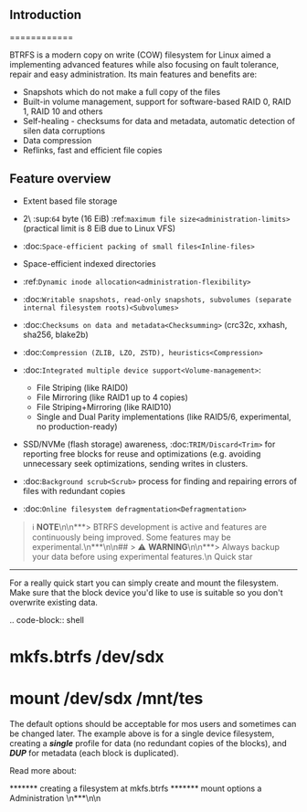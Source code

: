 ## Introduction
============

BTRFS is a modern copy on write (COW) filesystem for Linux aimed a
implementing advanced features while also focusing on fault tolerance, repair
and easy administration. Its main features and benefits are:

* Snapshots which do not make a full copy of the files
* Built-in volume management, support for software-based RAID 0, RAID 1, RAID 10
  and others
* Self-healing - checksums for data and metadata, automatic detection of silen
  data corruptions
* Data compression
* Reflinks, fast and efficient file copies

Feature overview
----------------

*  Extent based file storage
*  2\ :sup:`64` byte (16 EiB)
   :ref:`maximum file size<administration-limits>` (practical limit is 8 EiB due
   to Linux VFS)
*  :doc:`Space-efficient packing of small files<Inline-files>`
*
   Space-efficient indexed directories
*  :ref:`Dynamic inode
   allocation<administration-flexibility>`
*  :doc:`Writable snapshots, read-only snapshots, subvolumes
   (separate internal filesystem roots)<Subvolumes>`
*  :doc:`Checksums on data and
   metadata<Checksumming>` (crc32c, xxhash, sha256, blake2b)
*  :doc:`Compression
   (ZLIB, LZO, ZSTD), heuristics<Compression>`
*  :doc:`Integrated multiple device
   support<Volume-management>`:

   * File Striping (like RAID0)
   * File Mirroring
     (like RAID1 up to 4 copies)
   * File Striping+Mirroring (like RAID10)
   *
     Single and Dual Parity implementations (like RAID5/6, experimental, no
     production-ready)

*  SSD/NVMe (flash storage) awareness, :doc:`TRIM/Discard<Trim>` for
   reporting free blocks for
   reuse and optimizations (e.g. avoiding unnecessary
   seek optimizations,
   sending writes in clusters.
*  :doc:`Background
   scrub<Scrub>` process for finding and repairing errors of files with redundant copies
*
   :doc:`Online filesystem defragmentation<Defragmentation>`

> ℹ️ **NOTE**\n\n***> BTRFS development is active and features are continuously being improved.
   Some features may be experimental.\n***\n\n## > ⚠️ **WARNING**\n\n***> Always backup your data before using experimental features.\n
Quick star
-----------

For a really quick start you can simply create and mount the
filesystem. Make sure that the block device you'd like to use is suitable so you
don't overwrite existing data.

.. code-block:: shell

   # mkfs.btrfs /dev/sdx

   # mount /dev/sdx /mnt/tes

The default options should be acceptable for mos
users and sometimes can be
changed later. The example above is for a single
device filesystem, creating a
*******single******* profile for data (no redundant copies of the
blocks), and *******DUP*******
for metadata (each block is duplicated).

Read more about:


******* creating a filesystem at mkfs.btrfs
   ******* mount options a
     Administration
\n***\n\n